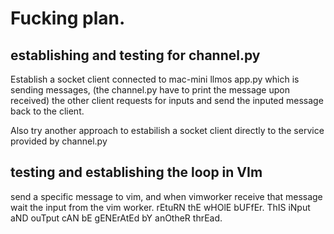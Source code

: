 # Fucking plan.

## establishing and testing for channel.py
Establish a socket client connected to mac-mini llmos app.py which is sending messages, (the channel.py have to print the message upon received) the other client requests for inputs and send the inputed message back to the client.

Also try another approach to estabilish a socket client directly to the service provided by channel.py

## testing and establishing the loop in VIm

send a specific message to vim, and when vimworker receive that message wait the input from the vim worker. rEtuRN thE wHOlE bUFfEr. ThIS iNput aND ouTput cAN bE gENErAtEd bY anOtheR thrEad.


